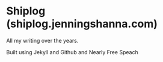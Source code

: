 
# Shiplog (shiplog.jenningshanna.com)

All my writing over the years.

Built using Jekyll and Github and Nearly Free Speach
